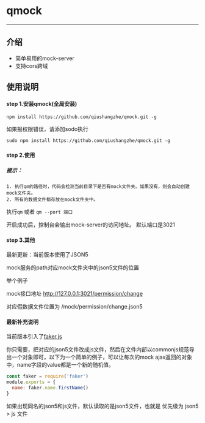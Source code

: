 # qmock

---

## 介绍
- 简单易用的mock-server
- 支持cors跨域

## 使用说明

#### step 1.安装qmock(全局安装)

```
npm install https://github.com/qiushangzhe/qmock.git -g
```

如果报权限错误，请添加sodo执行

```
sudo npm install https://github.com/qiushangzhe/qmock.git -g
```
#### step 2.使用

##### 提示：

    1. 执行qm的路径时，代码会检测当前目录下是否有mock文件夹。如果没有，则会自动创建mock文件夹。
    2. 所有的数据文件都存放在mock文件夹中。


执行``qm`` 或者 ``qm --port 端口``

开启成功后，控制台会输出mock-server的访问地址。
默认端口是3021

#### step 3.其他

最新更新：当前版本使用了JSON5

mock服务的path对应mock文件夹中的json5文件的位置

举个例子

mock接口地址
http://127.0.0.1:3021/permission/change

对应假数据文件位置为
/mock/permission/change.json5

#### 最新补充说明

当前版本引入了[faker.js](https://github.com/Marak/Faker.js#readme) 

你只需要，把对应的json5文件改成js文件，然后在文件内部以commonjs规范导出一个对象即可，以下为一个简单的例子，可以让每次的mock ajax返回的对象中，name字段的value都是一个新的随机值。

```javascript
const faker = require('faker')
module.exports = {
  name: faker.name.firstName()
}
```

如果出现同名的json5和js文件，默认读取的是json5文件，也就是 优先级为 json5 > js 文件
